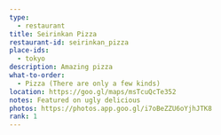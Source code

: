 ```yaml
---
type: 
  - restaurant
title: Seirinkan Pizza
restaurant-id: seirinkan_pizza
place-ids:
  - tokyo
description: Amazing pizza
what-to-order:
  - Pizza (There are only a few kinds)
location: https://goo.gl/maps/msTcuQcTe352
notes: Featured on ugly delicious
photos: https://photos.app.goo.gl/i7oBeZZU6oYjhJTK8
rank: 1
---
```

